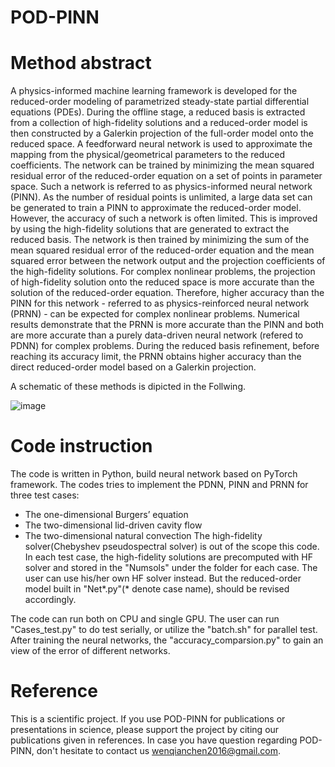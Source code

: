 POD-PINN
=====
# Method abstract
A physics-informed machine learning framework is developed for the reduced-order modeling of
parametrized steady-state partial differential equations (PDEs). During the offline stage, a reduced
basis is extracted from a collection of high-fidelity solutions and a reduced-order model is then
constructed by a Galerkin projection of the full-order model onto the reduced space. A feedforward
neural network is used to approximate the mapping from the physical/geometrical parameters to
the reduced coefficients. The network can be trained by minimizing the mean squared residual error
of the reduced-order equation on a set of points in parameter space. Such a network is referred to
as physics-informed neural network (PINN). As the number of residual points is unlimited, a large
data set can be generated to train a PINN to approximate the reduced-order model. However, the
accuracy of such a network is often limited. This is improved by using the high-fidelity solutions
that are generated to extract the reduced basis. The network is then trained by minimizing the
sum of the mean squared residual error of the reduced-order equation and the mean squared error
between the network output and the projection coefficients of the high-fidelity solutions. For complex
nonlinear problems, the projection of high-fidelity solution onto the reduced space is more accurate
than the solution of the reduced-order equation. Therefore, higher accuracy than the PINN for this
network - referred to as physics-reinforced neural network (PRNN) - can be expected for complex
nonlinear problems. Numerical results demonstrate that the PRNN is more accurate than the PINN
and both are more accurate than a purely data-driven neural network (refered to PDNN) for complex problems. During
the reduced basis refinement, before reaching its accuracy limit, the PRNN obtains higher accuracy
than the direct reduced-order model based on a Galerkin projection.

A schematic of these methods is dipicted in the Follwing.

![image](https://github.com/cwq2016/POD-PINN/tree/master/IMG/RelationshipChart.jpg)

# Code instruction
The code is written in Python, build neural network based on PyTorch framework. The codes tries to implement the PDNN, PINN and PRNN for three test cases:
* The one-dimensional Burgers’ equation
* The two-dimensional lid-driven cavity flow
* The two-dimensional natural convection
The high-fidelity solver(Chebyshev pseudospectral solver) is out of the scope this code. In each test case, the high-fidelity solutions are precomputed with HF solver and stored in the "Numsols" under the folder for each case. The user can use his/her own HF solver instead. But the reduced-order model built in "Net*.py"(* denote case name), should be revised accordingly.

The code can run both on CPU and single GPU. The user can run "Cases_test.py" to do test serially, or utilize the "batch.sh" for parallel test. After training the neural networks, the "accuracy_comparsion.py" to gain an view of the error of different networks.

# Reference
This is a scientific project. If you use POD-PINN for publications or presentations in science, please support the project by citing our publications given in references. In case you have question regarding POD-PINN, don't hesitate to contact us wenqianchen2016@gmail.com.
